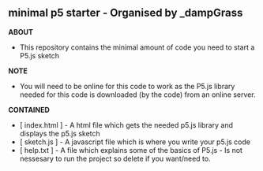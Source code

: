 ## minimal p5 starter - Organised by _dampGrass

**ABOUT**
* This repository contains the minimal amount of code you need to start a P5.js sketch

**NOTE**
* You will need to be online for this code to work as the P5.js library needed for this code is downloaded (by the code) from an online server.

**CONTAINED**
* [ index.html ] - A html file which gets the needed p5.js library and displays the p5.js sketch
* [ sketch.js ] - A javascript file which is where you write your p5.js code
* [ help.txt ] - A file which explains some of the basics of P5.js - Is not nessesary to run the project so delete if you want/need to.
